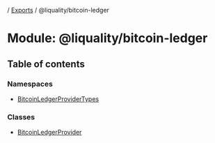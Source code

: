 [](../README.md) / [Exports](../modules.md) / @liquality/bitcoin-ledger

# Module: @liquality/bitcoin-ledger

## Table of contents

### Namespaces

- [BitcoinLedgerProviderTypes](liquality_bitcoin_ledger.BitcoinLedgerProviderTypes.md)

### Classes

- [BitcoinLedgerProvider](../classes/liquality_bitcoin_ledger.BitcoinLedgerProvider.md)
